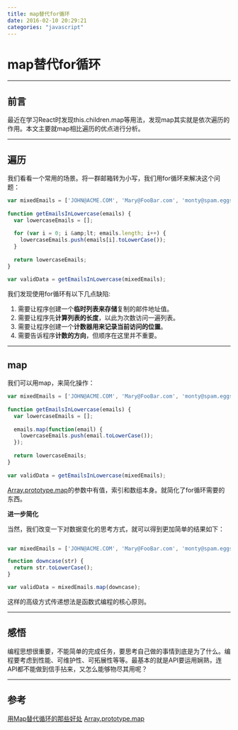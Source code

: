 ```yaml
---
title: map替代for循环
date: 2016-02-10 20:29:21
categories: "javascript"
---
```

# map替代for循环

---

## **前言**

最近在学习React时发现this.children.map等用法，发现map其实就是依次遍历的作用。本文主要就map相比遍历的优点进行分析。

---

## **遍历**

我们看看一个常用的场景。将一群邮箱转为小写，我们用for循环来解决这个问题：

``` javascript
var mixedEmails = ['JOHN@ACME.COM', 'Mary@FooBar.com', 'monty@spam.eggs'];
 
function getEmailsInLowercase(emails) {
  var lowercaseEmails = [];
 
  for (var i = 0; i &amp;lt; emails.length; i++) {
    lowercaseEmails.push(emails[i].toLowerCase());
  }
 
  return lowercaseEmails;
}
 
var validData = getEmailsInLowercase(mixedEmails);

```

我们发现使用for循环有以下几点缺陷:

1. 需要让程序创建一个**临时列表来存储**复制的邮件地址值。
2. 需要让程序先**计算列表的长度**，以此为次数访问一遍列表。
3. 需要让程序创建一个**计数器用来记录当前访问的位置**。
4. 需要告诉程序**计数的方向**，但顺序在这里并不重要。

---
## **map**

我们可以用map，来简化操作：
``` javascript
var mixedEmails = ['JOHN@ACME.COM', 'Mary@FooBar.com', 'monty@spam.eggs'];
 
function getEmailsInLowercase(emails) {
  var lowercaseEmails = [];
 
  emails.map(function(email) {
    lowercaseEmails.push(email.toLowerCase());
  });
 
  return lowercaseEmails;
}
 
var validData = getEmailsInLowercase(mixedEmails);
```

[Array.prototype.map][1]的参数中有值，索引和数组本身。就简化了for循环需要的东西。

**进一步简化**

当然，我们改变一下对数据变化的思考方式，就可以得到更加简单的结果如下：
``` javascript

var mixedEmails = ['JOHN@ACME.COM', 'Mary@FooBar.com', 'monty@spam.eggs'];

function downcase(str) {
  return str.toLowerCase();
}

var validData = mixedEmails.map(downcase);
```

这样的高级方式传递想法是函数式编程的核心原则。

---
## **感悟**

编程思想很重要，不能简单的完成任务，要思考自己做的事情到底是为了什么。编程要考虑到性能、可维护性、可拓展性等等。最基本的就是API要运用娴熟，连API都不能做到信手拈来，又怎么能够物尽其用呢？

---
## **参考**
[用Map替代循环的那些好处][2]
[Array.prototype.map][3]


  [1]: https://developer.mozilla.org/zh-CN/docs/Web/JavaScript/Reference/Global_Objects/Array/map
  [2]: http://web.jobbole.com/84916/
  [3]: https://developer.mozilla.org/zh-CN/docs/Web/JavaScript/Reference/Global_Objects/Array/map